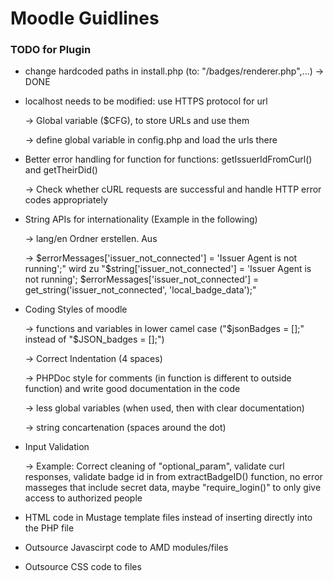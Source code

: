 # Moodle Guidlines

### TODO for Plugin

- change hardcoded paths in install.php (to: "/badges/renderer.php",...) -> DONE

- localhost needs to be modified: use HTTPS protocol for url

  &rarr; Global variable ($CFG), to store URLs and use them

  &rarr; define global variable in config.php and load the urls there 

- Better error handling for function for functions: getIssuerIdFromCurl() and getTheirDid()

  &rarr; Check whether cURL requests are successful and handle HTTP error codes appropriately

- String APIs for internationality (Example in the following)

  &rarr; lang/en Ordner erstellen. Aus

  &rarr; $errorMessages['issuer_not_connected'] = 'Issuer Agent is not running';" wird zu "$string['issuer_not_connected'] = 'Issuer Agent is not running'; $errorMessages['issuer_not_connected'] = get_string('issuer_not_connected', 'local_badge_data');"

- Coding Styles of moodle

  &rarr; functions and variables in lower camel case ("$jsonBadges = [];" instead of "$JSON_badges = [];")

  &rarr; Correct Indentation (4 spaces)

  &rarr; PHPDoc style for comments (in function is different to outside function) and write good documentation in the code

  &rarr; less global variables (when used, then with clear documentation)

  &rarr; string concartenation (spaces around the dot)

- Input Validation

  &rarr; Example: Correct cleaning of "optional_param", validate curl responses, validate badge id in  from extractBadgeID() function, no error masseges that include secret data, maybe "require_login()" to only give access to authorized people

- HTML code in Mustage template files instead of inserting directly into the PHP file
  
- Outsource Javascirpt code to AMD modules/files
  
- Outsource CSS code to files
  
   

  
